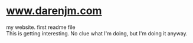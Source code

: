 # www.darenjm.com
my website. 
first readme file <br />
This is getting interesting.
No clue what I'm doing, but I'm doing it anyway.
